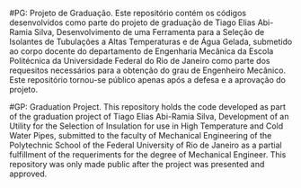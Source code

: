 #PG: Projeto de Graduação.
Este repositório contém os códigos desenvolvidos como parte do projeto de graduação de Tiago Elias Abi-Ramia Silva, Desenvolvimento de uma Ferramenta para a Seleção de Isolantes de Tubulações a Altas Temperaturas e de Água Gelada, submetido ao corpo docente do departamento de Engenharia Mecânica da Escola Politécnica da Universidade Federal do Rio de Janeiro como parte dos requesitos necessários para a obtenção do grau de Engenheiro Mecânico. Este repositório tornou-se público apenas após a defesa e a aprovação do projeto.

#GP: Graduation Project.
This repository holds the code developed as part of the graduation project of Tiago Elias Abi-Ramia Silva, Development of an Utility for the Selection of Insulation for use in High Temperature and Cold Water Pipes, submitted to the faculty of Mechanical Engineering of the Polytechnic School of the Federal University of Rio de Janeiro as a partial fulfillment of the requeriments for the degree of Mechanical Engineer. This repository was only made public after the project was presented and approved.
